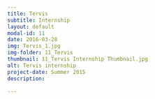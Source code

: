 ```yaml
---
title: Tervis
subtitle: Internship
layout: default
modal-id: 11
date: 2016-03-28
img: Tervis_1.jpg
img-folder: 11_Tervis
thumbnail: 11_Tervis Internship Thumbnail.jpg
alt: Tervis internship
project-date: Summer 2015
description: 

---
```

